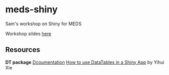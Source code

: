 # meds-shiny
Sam's workshop on Shiny for MEDS 

Workshop sildes [here](https://ucsb-meds.github.io/shiny-workshop/#1)

## Resources

**DT package**
[Dcoumentation](https://rstudio.github.io/DT/)
[How to use DataTables in a Shiny App](https://shiny.rstudio.com/articles/datatables.html) by Yihui Xie

